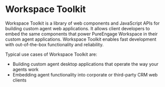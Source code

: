# Workspace Toolkit

Workspace Toolkit is a library of web components and JavaScript APIs for building custom agent web applications. It allows client developers to embed the same components that power PureEngage Workspace in their custom agent applications. Workspace Toolkit enables fast development with out-of-the-box functionality and reliability.

Typical use cases of Workspace Toolkit are:

- Building custom agent desktop applications that operate the way your agents work
- Embedding agent functionality into corporate or third-party CRM web clients
